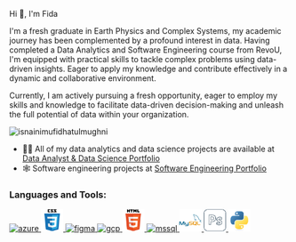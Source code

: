 Hi 👋, I'm Fida

I'm a fresh graduate in Earth Physics and Complex Systems, my academic journey has been complemented by a profound interest in data. Having completed a Data Analytics and Software Engineering course from RevoU, I'm equipped with practical skills to tackle complex problems using data-driven insights. Eager to apply my knowledge and contribute effectively in a dynamic and collaborative environment. 

Currently, I am actively pursuing a fresh opportunity, eager to employ my skills and knowledge to facilitate data-driven decision-making and unleash the full potential of data within your organization.

<p align="left"> <img src="https://komarev.com/ghpvc/?username=isnainimufidhatulmughni&label=Profile%20views&color=0e75b6&style=flat" alt="isnainimufidhatulmughni" /> </p>

- 👨‍💻 All of my data analytics and data science projects are available at [Data Analyst & Data Science Portfolio](https://github.com/isnainimufidhatulmughni/Data-Analyst-Portfolio)
- 🕸 Software engineering projects at [Software Engineering Portfolio](https://github.com/isnainimufidhatulmughni/Software-Engineering-Portfolio)

<h3 align="left">Languages and Tools:</h3>
<p align="left"> <a href="https://azure.microsoft.com/en-in/" target="_blank" rel="noreferrer"> <img src="https://www.vectorlogo.zone/logos/microsoft_azure/microsoft_azure-icon.svg" alt="azure" width="40" height="40"/> </a> <a href="https://www.w3schools.com/css/" target="_blank" rel="noreferrer"> <img src="https://raw.githubusercontent.com/devicons/devicon/master/icons/css3/css3-original-wordmark.svg" alt="css3" width="40" height="40"/> </a> <a href="https://www.figma.com/" target="_blank" rel="noreferrer"> <img src="https://www.vectorlogo.zone/logos/figma/figma-icon.svg" alt="figma" width="40" height="40"/> </a> <a href="https://cloud.google.com" target="_blank" rel="noreferrer"> <img src="https://www.vectorlogo.zone/logos/google_cloud/google_cloud-icon.svg" alt="gcp" width="40" height="40"/> </a> <a href="https://www.w3.org/html/" target="_blank" rel="noreferrer"> <img src="https://raw.githubusercontent.com/devicons/devicon/master/icons/html5/html5-original-wordmark.svg" alt="html5" width="40" height="40"/> </a> <a href="https://www.microsoft.com/en-us/sql-server" target="_blank" rel="noreferrer"> <img src="https://www.svgrepo.com/show/303229/microsoft-sql-server-logo.svg" alt="mssql" width="40" height="40"/> </a> <a href="https://www.mysql.com/" target="_blank" rel="noreferrer"> <img src="https://raw.githubusercontent.com/devicons/devicon/master/icons/mysql/mysql-original-wordmark.svg" alt="mysql" width="40" height="40"/> </a> <a href="https://www.photoshop.com/en" target="_blank" rel="noreferrer"> <img src="https://raw.githubusercontent.com/devicons/devicon/master/icons/photoshop/photoshop-line.svg" alt="photoshop" width="40" height="40"/> </a> <a href="https://www.python.org" target="_blank" rel="noreferrer"> <img src="https://raw.githubusercontent.com/devicons/devicon/master/icons/python/python-original.svg" alt="python" width="40" height="40"/> </a> </p>
